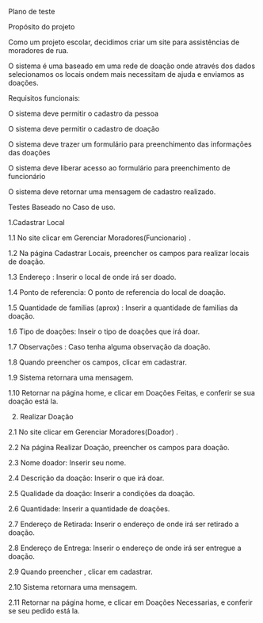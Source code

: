 Plano de teste


Propósito do projeto


Como um projeto escolar, decidimos criar um site para assistências de moradores de rua. 

O sistema é uma baseado em uma rede de doação onde através dos dados selecionamos os locais ondem mais necessitam de ajuda e enviamos as doações.


Requisitos funcionais:


O sistema deve permitir o cadastro da pessoa

O sistema deve permitir o cadastro de doação

O sistema deve trazer um formulário para preenchimento das informações das doações

O sistema deve liberar acesso ao formulário para preenchimento de funcionário

O sistema deve retornar uma mensagem de cadastro realizado.


Testes Baseado no Caso de uso.


1.Cadastrar Local
  
  
1.1 No site clicar em Gerenciar Moradores(Funcionario) .

1.2 Na página Cadastrar Locais, preencher os campos para realizar locais de doação.

1.3 Endereço : Inserir o local de onde irá ser doado.

1.4 Ponto de referencia: O ponto de referencia do local de doação.

1.5 Quantidade de familias (aprox) : Inserir a quantidade de familias da doação.

1.6 Tipo de doações: Inseir o tipo de doações que irá doar.

1.7 Observações : Caso tenha alguma observação da doação.   

1.8 Quando preencher os campos, clicar em cadastrar.

1.9 Sistema retornara uma mensagem. 

1.10 Retornar na página home, e clicar em Doações Feitas, e conferir se sua doação está la.





2. Realizar Doação


2.1 No site clicar em Gerenciar Moradores(Doador) .

2.2 Na página Realizar Doação, preencher os campos para doação.

2.3 Nome doador: Inserir seu nome.

2.4 Descrição da doação: Inserir o que irá doar.

2.5 Qualidade da doação: Inserir a condições da doação.

2.6 Quantidade: Inserir a quantidade de doações.

2.7 Endereço de Retirada: Inserir o endereço de onde irá ser retirado a doação.

2.8 Endereço de Entrega: Inserir o endereço de onde irá ser entregue a doação.

2.9 Quando preencher , clicar em cadastrar.

2.10 Sistema retornara uma mensagem. 

2.11 Retornar na página home, e clicar em Doações Necessarias, e conferir se seu pedido está la.







